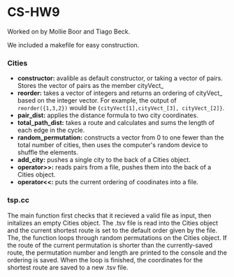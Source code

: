 # CS-HW9
Worked on by Mollie Boor and Tiago Beck.

We included a makefile for easy construction.
### Cities
- **constructor:** avalible as default constructor, or taking a vector of pairs. Stores the vector of pairs as the member cityVect_
- **reorder:** takes a vector of integers and returns an ordering of cityVect_ based on the integer vector. For example, the output of ```reorder({1,3,2})``` would be ```{cityVect[1],cityVect_[3], cityVect_[2]}```.
- **pair_dist:** applies the distance formula to two city coordinates.
- **total_path_dist:** takes a route and calculates and sums the length of each edge in the cycle.
- **random_permutation:** constructs a vector from 0 to one fewer than the total number of cities, then uses the computer's random device to shuffle the elements.
- **add_city:** pushes a single city to the back of a Cities object.
- **operator>>:** reads pairs from a file, pushes them into the back of a Cities object.
- **operator<<:** puts the current ordering of coodinates into a file.
### tsp.cc
The main function first checks that it recieved a valid file as input, then initalizes an empty Cities object. The .tsv file is read into the Cities object and the current shortest route is set to the default order given by the file. The, the function loops through random permutations on the Cities object. If the route of the current permutation is shorter than the currently-saved route, the permutation number and length are printed to the console and the ordering is saved. When the loop is finished, the coordinates for the shortest route are saved to a new .tsv file.
